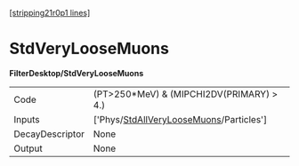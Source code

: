 [[stripping21r0p1 lines]](./stripping21r0p1-index)

# StdVeryLooseMuons

**FilterDesktop/StdVeryLooseMuons**

|                 |                                                                                                     |
|-----------------|-----------------------------------------------------------------------------------------------------|
| Code            | (PT\>250\*MeV) & (MIPCHI2DV(PRIMARY) \> 4.)                                                         |
| Inputs          | ['Phys/[StdAllVeryLooseMuons](./stripping21r0p1-commonparticles-stdallveryloosemuons)/Particles'] |
| DecayDescriptor | None                                                                                                |
| Output          | None                                                                                                |
